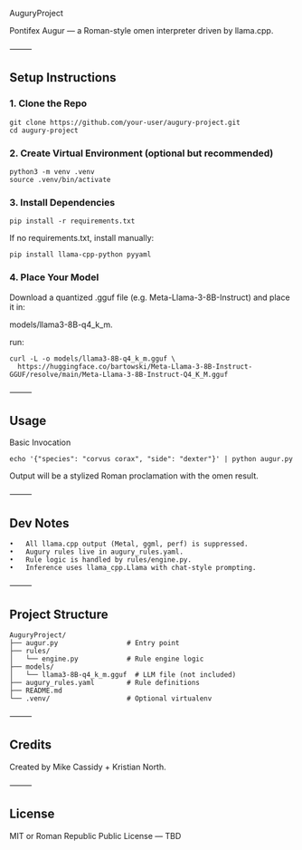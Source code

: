 AuguryProject

Pontifex Augur — a Roman-style omen interpreter driven by llama.cpp.

⸻

## Setup Instructions

### 1. Clone the Repo
```
git clone https://github.com/your-user/augury-project.git
cd augury-project
```
### 2. Create Virtual Environment (optional but recommended)
```
python3 -m venv .venv
source .venv/bin/activate
```
### 3. Install Dependencies
```
pip install -r requirements.txt
```
If no requirements.txt, install manually:
```
pip install llama-cpp-python pyyaml
```
### 4. Place Your Model

Download a quantized .gguf file (e.g. Meta-Llama-3-8B-Instruct) and place it in:

models/llama3-8B-q4_k_m.

run:
```
curl -L -o models/llama3-8B-q4_k_m.gguf \
  https://huggingface.co/bartowski/Meta-Llama-3-8B-Instruct-GGUF/resolve/main/Meta-Llama-3-8B-Instruct-Q4_K_M.gguf
```


⸻

## Usage

Basic Invocation
```
echo '{"species": "corvus corax", "side": "dexter"}' | python augur.py
```
Output will be a stylized Roman proclamation with the omen result.

⸻

## Dev Notes
	•	All llama.cpp output (Metal, ggml, perf) is suppressed.
	•	Augury rules live in augury_rules.yaml.
	•	Rule logic is handled by rules/engine.py.
	•	Inference uses llama_cpp.Llama with chat-style prompting.

⸻

## Project Structure
```
AuguryProject/
├── augur.py                 # Entry point
├── rules/
│   └── engine.py            # Rule engine logic
├── models/
│   └── llama3-8B-q4_k_m.gguf  # LLM file (not included)
├── augury_rules.yaml        # Rule definitions
├── README.md
└── .venv/                   # Optional virtualenv
```

⸻

## Credits

Created by Mike Cassidy + Kristian North.

⸻

## License

MIT or Roman Republic Public License — TBD

